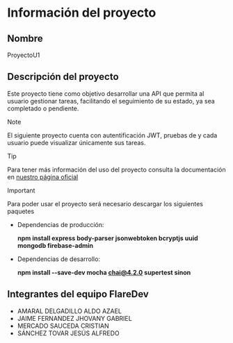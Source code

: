 # Información del proyecto
## Nombre
ProyectoU1

## Descripción del proyecto
Este proyecto tiene como objetivo desarrollar una API que permita al usuario gestionar tareas, facilitando el seguimiento de su estado, ya sea completado o pendiente.

> [!NOTE]
> El siguiente proyecto cuenta con autentificación JWT, pruebas de y cada usuario puede visualizar únicamente sus tareas. 

> [!TIP]
> Para tener más información del uso del proyecto consulta la documentación en [nuestro página oficial](https://BaNanoIT.github.io)

> [!IMPORTANT]
> Para poder usar el proyecto será necesario descargar los siguientes paquetes
> - Dependencias de producción:
>
>   **npm install express body-parser jsonwebtoken bcryptjs uuid mongodb firebase-admin**
> - Dependencias de desarrollo:
> 
>   **npm install --save-dev mocha chai@4.2.0 supertest sinon**

## Integrantes del equipo **FlareDev**
- AMARAL DELGADILLO ALDO AZAEL
- JAIME FERNANDEZ JHOVANY GABRIEL
- MERCADO SAUCEDA CRISTIAN
- SÁNCHEZ TOVAR JESÚS ALFREDO
